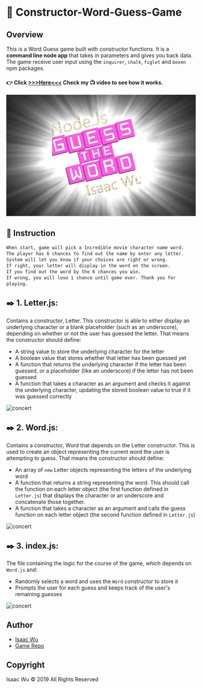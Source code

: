 # 📖 Constructor-Word-Guess-Game

## Overview
This is a Word Guess game built with constructor functions. It is a **command line node app** that takes in parameters and gives you back data. The game receive user input using the `inquirer`, `chalk`, `figlet` and `boxen` npm packages.
####   :point_right: Click  **[>>>Here<<<](https://youtu.be/ZH--1385PGc)**  Check my :tv: video to see how it works.
![concert](./w7.jpg)


## 📓 Instruction
```
When start, game will pick a Incredible movie character name word. 
The player has 6 chances to find out the name by enter any letter.
System will let you know if your choices are right or wrong. 
If right, your letter will display in the word on the screen.
If you find out the word by the 6 chances you win. 
If wrong, you will lose 1 chance until game over. Thank you for playing.
```
                    
##  ✒️ 1. **Letter.js**: 
Contains a constructor, Letter. This constructor is able to either display an underlying character or a blank placeholder (such as an underscore), depending on whether or not the user has guessed the letter. That means the constructor should define:

  * A string value to store the underlying character for the letter
  * A boolean value that stores whether that letter has been guessed yet
  * A function that returns the underlying character if the letter has been guessed, or a placeholder (like an underscore) if the letter has not been guessed
  * A function that takes a character as an argument and checks it against the underlying character, updating the stored boolean value to true if it was guessed correctly

 
![concert](/imgs/scr5.png)


## ✒️ 2. **Word.js**: 
Contains a constructor, Word that depends on the Letter constructor. This is used to create an object representing the current word the user is attempting to guess. That means the constructor should define:

  * An array of `new` Letter objects representing the letters of the underlying word
  * A function that returns a string representing the word. This should call the function on each letter object (the first function defined in `Letter.js`) that displays the character or an underscore and concatenate those together.
  * A function that takes a character as an argument and calls the guess function on each letter object (the second function defined in `Letter.js`)

![concert](/imgs/scr6.png)


## ✒️ 3.  **index.js**: 

The file containing the logic for the course of the game, which depends on `Word.js` and:

  * Randomly selects a word and uses the `Word` constructor to store it
  * Prompts the user for each guess and keeps track of the user's remaining guesses

![concert](/imgs/scr7.png)


## Author
* [Isaac Wu](https://github.com/squall2046)
* [Game Repo](https://github.com/squall2046/Constructor-Word-Guess)

## Copyright
Isaac Wu © 2019 All Rights Reserved

